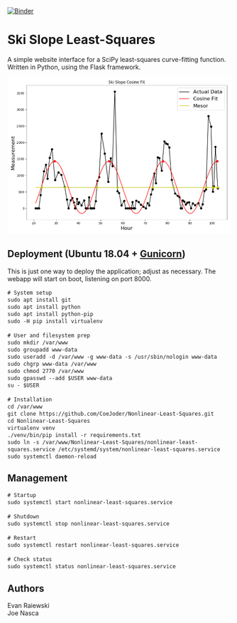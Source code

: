 [![Binder](https://mybinder.org/badge_logo.svg)](https://mybinder.org/v2/gh/CoeJoder/Nonlinear-Least-Squares/master)

# Ski Slope Least-Squares
A simple website interface for a SciPy least-squares curve-fitting function.
Written in Python, using the Flask framework.

![Sample image](/sample_output.png "Sample output")

## Deployment (Ubuntu 18.04 + [Gunicorn](https://gunicorn.org/))
This is just one way to deploy the application; adjust as necessary.  The webapp will start on boot, listening on port 8000.
```shell
# System setup
sudo apt install git
sudo apt install python
sudo apt install python-pip
sudo -H pip install virtualenv

# User and filesystem prep
sudo mkdir /var/www
sudo groupadd www-data
sudo useradd -d /var/www -g www-data -s /usr/sbin/nologin www-data
sudo chgrp www-data /var/www
sudo chmod 2770 /var/www
sudo gpasswd --add $USER www-data
su - $USER

# Installation
cd /var/www
git clone https://github.com/CoeJoder/Nonlinear-Least-Squares.git
cd Nonlinear-Least-Squares
virtualenv venv
./venv/bin/pip install -r requirements.txt
sudo ln -s /var/www/Nonlinear-Least-Squares/nonlinear-least-squares.service /etc/systemd/system/nonlinear-least-squares.service
sudo systemctl daemon-reload
```
## Management 
```shell
# Startup
sudo systemctl start nonlinear-least-squares.service

# Shutdown
sudo systemctl stop nonlinear-least-squares.service

# Restart
sudo systemctl restart nonlinear-least-squares.service

# Check status
sudo systemctl status nonlinear-least-squares.service
```

## Authors
Evan Raiewski  
Joe Nasca
